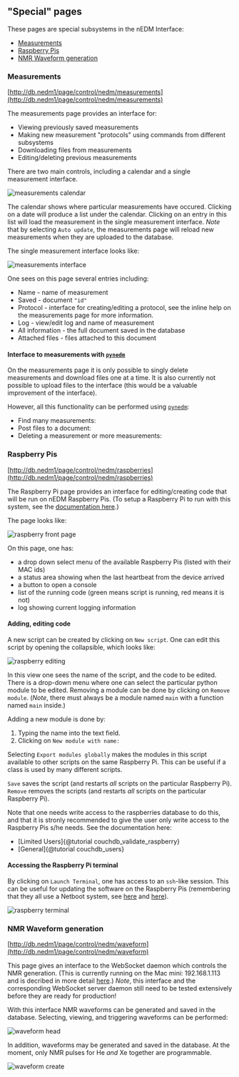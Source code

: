 ## "Special" pages

These pages are special subsystems in the nEDM Interface:

* [Measurements](#measurements)
* [Raspberry Pis](#raspberries)
* [NMR Waveform generation](#waveform)

<a name="measurements"></a>
### Measurements

[http://db.nedm1/page/control/nedm/measurements](http://db.nedm1/page/control/nedm/measurements)

The measurements page provides an interface for:

* Viewing previously saved measurements
* Making new measurement "protocols" using commands from different subsystems
* Downloading files from measurements
* Editing/deleting previous measurements

There are two main controls, including a calendar and a single measurement interface.

![measurements calendar](measurement_calendar.png)

The calendar shows where particular measurements have occured.  Clicking on a
date will produce a list under the calendar.  Clicking on an entry in this list
will load the measurement in the single measurement interface.  _Note_ that by
selecting `Auto update`, the measurements page will reload new measurements
when they are uploaded to the database.

The single measurement interface looks like:

![measurements interface](measurement_single.png)

One sees on this page several entries including:

* Name - name of measurement
* Saved - document `"id"`
* Protocol - interface for creating/editing a protocol,
see the inline help on the measurements page for more information.
* Log - view/edit log and name of measurement
* All information - the full document saved in the database
* Attached files - files attached to this document

#### Interface to measurements with [`pynedm`](/Python-Slow-Control)

On the measurements page it is only possible to singly delete measurements
and download files one at a time.  It is also currently not possible to upload
files to the interface (this would be a valuable improvement of the interface).

However, all this functionality can be performed using
[`pynedm`](/Python-Slow-Control):

* Find many measurements: <script src="https://gist.github.com/mgmarino/a068d39ed9fdb501c72d.js"></script>
* Post files to a document: <script src="https://gist.github.com/mgmarino/04d92217d227dc99520d.js"></script>
* Deleting a measurement or more measurements: <script src="https://gist.github.com/mgmarino/991396f0ef26ae4b9e4d.js"></script>


<a name="raspberries"></a>
### Raspberry Pis

[http://db.nedm1/page/control/nedm/raspberries](http://db.nedm1/page/control/nedm/raspberries)

The Raspberry Pi page provides an interface for editing/creating code that will
be run on nEDM Raspberry Pis.  (To setup a Raspberry Pi to run with this system, see the
[documentation here](/System-Overview/subsystems/Raspberry-Pis.html#setup).)

The page looks like:

![raspberry front page](raspberry.png)

On this page, one has:

* a drop down select menu of the available Raspberry Pis (listed with their MAC ids)
* a status area showing when the last heartbeat from the device arrived
* a button to open a console
* list of the running code (green means script is running, red means it is not)
* log showing current logging information

#### Adding, editing code

A new script can be created by clicking on `New script`.  One can edit this
script by opening the collapsible, which looks like:

![raspberry editing](raspberry_scripts.png)

In this view one sees the name of the script, and the code to be edited.  There
is a drop-down menu where one can select the particular python module to be
edited.  Removing a module can be done by clicking on `Remove module`.
(_Note_, there must always be a module named `main` with a function named
`main` inside.)

Adding a new module is done by:

1.  Typing the name into the text field.
2.  Clicking on `New module with name:`

Selecting `Export modules globally` makes the modules in this script available
to other scripts on the same Raspberry Pi.  This can be useful if a class is
used by many different scripts.

`Save` saves the script (and restarts *all* scripts on the particular Raspberry Pi).
`Remove` removes the scripts (and restarts *all* scripts on the particular Raspberry Pi).

Note that one needs write access to the raspberries database to do this, and
that it is stronly recommended to give the user only write access to the
Raspberry Pis s/he needs.  See the documentation here:

* [Limited Users]{@tutorial couchdb_validate_raspberry}
* [General]{@tutorial couchdb_users}

#### Accessing the Raspberry Pi terminal

By clicking on `Launch Terminal`, one has access to an `ssh`-like session.
This can be useful for updating the software on the Raspberry Pis (remembering
that they all use a Netboot system, see
[here](/System-Overview/subsystems/Raspberry-Pis.html#netbooting) and
[here](/System-Overview/subsystems/Raspberry-Pis.html#running)).

![raspberry terminal](raspberry_console.png)

<a name="waveform"></a>
### NMR Waveform generation

[http://db.nedm1/page/control/nedm/waveform](http://db.nedm1/page/control/nedm/waveform)

This page gives an interface to the WebSocket daemon which controls the NMR
generation.  (This is currently running on the Mac mini: 192.168.1.113 and is
decribed in more detail [here](/Slow-Control-Misc/subsystems/Waveform.html).)
_Note_, this interface and the corresponding WebSocket server daemon still need
to be tested extensively before they are ready for production!

With this interface NMR waveforms can be generated and saved in the database.
Selecting, viewing, and triggering waveforms can be performed:

![waveform head](waveform.png)

In addition, waveforms may be generated and saved in the database.  At the
moment, only NMR pulses for He *and* Xe together are programmable.

![waveform create](waveform_create.png)

